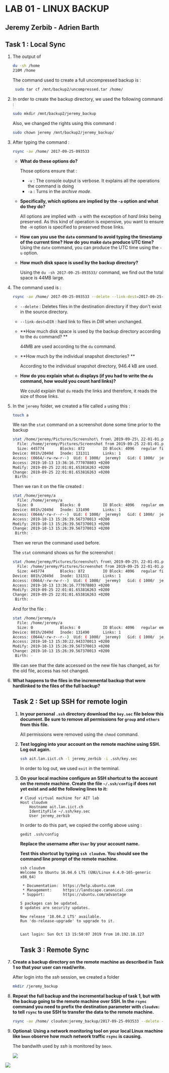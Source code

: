 # LAB 01 - LINUX BACKUP

## Jeremy Zerbib - Adrien Barth

## Task 1 : Local Sync

1. The output of 

   ```bash
   du -sh /home 
   210M	/home
   ```

   The command used to create a full uncompressed backup is  :

   ```bash
    sudo tar cf /mnt/backup2/uncompressed.tar /home/
   ```

2. In order to create the backup directory, we used the following command : 

   ```bash
   sudo mkdir /mnt/backup2/jeremy_backup
   ```

   Also, we changed the rights using this command : 

   ```bash
   sudo chown jeremy /mnt/backup2/jeremy_backup/
   ```

3. After typing the command : 

   ```bash
   rsync -av /home/ 2017-09-25-093533
   ```

   - **What do these options do?**

     Those options ensure that : 

     - `-v` : The console output is verbose. It explains all the operations the command is doing
     - `-a` : Turns in the *archive mode*.

   - **Specifically, which options are implied by the `-a` option and what do they do?**

     All options are implied with `-a` with the exception of *hard links* being preserved. As this kind of operation is expensive, you want to ensure the `-H` option is specified to preserved those links.

   - **How can you use the `date` command to avoid typing the timestamp of the current time? How do you make `date` produce UTC time?**
     Using the `date` command, you can produce the UTC time using the `-u` option. 

   - **How much disk space is used by the backup directory?**

     Using the `du -sh 2017-09-25-093533/` command, we find out the total space is 44MB large.

4. The command used is : 

   ```bash
   rsync -av /home/ 2017-09-25-093533 --delete --link-dest=2017-09-25-093533/
   ```

   - `--delete` : Deletes files in the destination directory if they don't exist in the source directory.

   - `--link-dest=DIR` : hard link to files in *DIR* when unchanged.

   - **How much disk space is used by the backup directory according to the `du` command? **

     44MB are used according to the `du` command.

   - **How much by the individual snapshot directories? **

     According to the individual snapshot directory, 946.4 kB are used.

   - **How do you explain what `du` displays (if you had to write the `du` command, how would you count hard links)?** 

     We could explain that `du` reads the links and therefore, it reads the size of those links. 

5. In the `jeremy` folder, we created a file called `a` using this : 

   ```bash
   touch a
   ```

   We ran the `stat` command on a screenshot done some time prior to the backup

   ```bash
   stat /home/jeremy/Pictures/Screenshot\ from\ 2019-09-25\ 22-01-01.png 
     File: /home/jeremy/Pictures/Screenshot from 2019-09-25 22-01-01.png
     Size: 445774    	Blocks: 872        IO Block: 4096   regular file
   Device: 801h/2049d	Inode: 131311      Links: 1
   Access: (0664/-rw-rw-r--)  Uid: ( 1000/  jeremy)   Gid: ( 1000/  jeremy)
   Access: 2019-10-13 13:36:16.777078803 +0200
   Modify: 2019-09-25 22:01:01.653816263 +0200
   Change: 2019-09-25 22:01:01.653816263 +0200
    Birth: -
   ```

   Then we ran it on the file created : 

   ```bash
   stat /home/jeremy/a 
     File: /home/jeremy/a
     Size: 0         	Blocks: 0          IO Block: 4096   regular empty file
   Device: 801h/2049d	Inode: 131490      Links: 1
   Access: (0644/-rw-r--r--)  Uid: ( 1000/  jeremy)   Gid: ( 1000/  jeremy)
   Access: 2019-10-13 15:26:39.567370013 +0200
   Modify: 2019-10-13 15:26:39.567370013 +0200
   Change: 2019-10-13 15:26:39.567370013 +0200
    Birth: -
   ```

   Then we rerun the command used before.

   The `stat` command shows us for the screenshot : 

   ```bash
   stat /home/jeremy/Pictures/Screenshot\ from\ 2019-09-25\ 22-01-01.png 
     File: /home/jeremy/Pictures/Screenshot from 2019-09-25 22-01-01.png
     Size: 445774    	Blocks: 872        IO Block: 4096   regular file
   Device: 801h/2049d	Inode: 131311      Links: 1
   Access: (0664/-rw-rw-r--)  Uid: ( 1000/  jeremy)   Gid: ( 1000/  jeremy)
   Access: 2019-10-13 13:36:16.777078803 +0200
   Modify: 2019-09-25 22:01:01.653816263 +0200
   Change: 2019-09-25 22:01:01.653816263 +0200
    Birth: -
   ```

   And for the file : 

   ```bash
   stat /home/jeremy/a 
     File: /home/jeremy/a
     Size: 0         	Blocks: 0          IO Block: 4096   regular empty file
   Device: 801h/2049d	Inode: 131490      Links: 1
   Access: (0644/-rw-r--r--)  Uid: ( 1000/  jeremy)   Gid: ( 1000/  jeremy)
   Access: 2019-10-13 15:30:22.943370013 +0200
   Modify: 2019-10-13 15:26:39.567370013 +0200
   Change: 2019-10-13 15:26:39.567370013 +0200
    Birth: -
   ```

   We can see that the date accessed on the new file has changed, as for the old file, access has not changed.

6. **What happens to the files in the incremental backup that were hardlinked to the files of the full backup?**

   

   ## Task 2 : Set up SSH for remote login

   1. **In your personal `.ssh` directory download the `key.sec` file below this document. Be sure to remove all permissions for `group` and `others` from this file.**

      All permissions were removed using the `chmod` command.

   2. **Test logging into your account on the remote machine using SSH. Log out again.**

      ```bash
      ssh ait.lan.iict.ch -l jeremy_zerbib -i .ssh/key.sec
      ```

      In order to log out, we used `exit` in the terminal.

   3. **On your local machine configure an SSH shortcut to the account on the remote machine. Create the file `~/.ssh/config` if does not yet exist and add the following lines to it:**

      ```
      # Cloud virtual machine for AIT lab
      Host cloudvm
          Hostname ait.lan.iict.ch
          IdentityFile ~/.ssh/key.sec
          User jeremy_zerbib
      ```

      In order to do this part, we copied the config above using : 

      ```bash
      gedit .ssh/config
      ```

      **Replace the username after `User` by your account name.**

      **Test this shortcut by typing `ssh cloudvm`. You should see the command line prompt of the remote machine.**

      ```
      ssh cloudvm 
      Welcome to Ubuntu 16.04.6 LTS (GNU/Linux 4.4.0-165-generic x86_64)
      
       * Documentation:  https://help.ubuntu.com
       * Management:     https://landscape.canonical.com
       * Support:        https://ubuntu.com/advantage
      
      5 packages can be updated.
      0 updates are security updates.
      
      New release '18.04.2 LTS' available.
      Run 'do-release-upgrade' to upgrade to it.
      
      
      Last login: Sun Oct 13 15:50:07 2019 from 10.192.18.127
      ```

      ## Task 3 : Remote Sync



1. **Create a backup directory on the remote machine as described in Task 1 so that your user can read/write.**

   After login into the *ssh* session, we created a folder

   ```bash
   mkdir /jeremy_backup
   ```

2. **Repeat the full backup and the incremental backup of task 1, but with the backup going to the remote machine over SSH. In the `rsync` command you need to prefix the destination parameter with `cloudvm:` to tell `rsync` to use SSH to transfer the data to the remote machine.**

   ```bash
   rsync -av /home/ cloudvm:jeremy_backup/2017-09-25-093533 --delete --link-dest=2017-09-25-093533/
   ```

3. **Optional: Using a network monitoring tool on your local Linux machine like `bmon` observe how much network traffic `rsync` is causing.**

   The bandwith used by *ssh* is monitored by `bmon`. 

   ![](./images/2019-10-13-162752_852x909_scrot.png)

   

![](./images/2019-10-13-163028_863x930_scrot.png)

